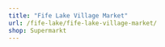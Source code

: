 ```yaml
---
title: "Fife Lake Village Market"
url: /fife-lake/fife-lake-village-market/
shop: Supermarkt
---
```

